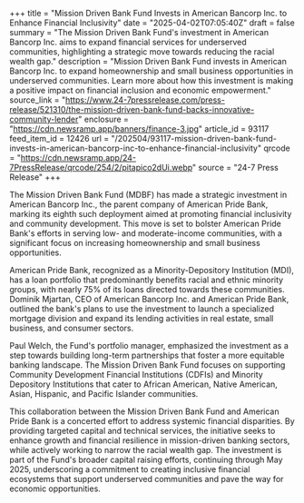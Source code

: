 +++
title = "Mission Driven Bank Fund Invests in American Bancorp Inc. to Enhance Financial Inclusivity"
date = "2025-04-02T07:05:40Z"
draft = false
summary = "The Mission Driven Bank Fund's investment in American Bancorp Inc. aims to expand financial services for underserved communities, highlighting a strategic move towards reducing the racial wealth gap."
description = "Mission Driven Bank Fund invests in American Bancorp Inc. to expand homeownership and small business opportunities in underserved communities. Learn more about how this investment is making a positive impact on financial inclusion and economic empowerment."
source_link = "https://www.24-7pressrelease.com/press-release/521310/the-mission-driven-bank-fund-backs-innovative-community-lender"
enclosure = "https://cdn.newsramp.app/banners/finance-3.jpg"
article_id = 93117
feed_item_id = 12426
url = "/202504/93117-mission-driven-bank-fund-invests-in-american-bancorp-inc-to-enhance-financial-inclusivity"
qrcode = "https://cdn.newsramp.app/24-7PressRelease/qrcode/254/2/pitapico2dUi.webp"
source = "24-7 Press Release"
+++

<p>The Mission Driven Bank Fund (MDBF) has made a strategic investment in American Bancorp Inc., the parent company of American Pride Bank, marking its eighth such deployment aimed at promoting financial inclusivity and community development. This move is set to bolster American Pride Bank's efforts in serving low- and moderate-income communities, with a significant focus on increasing homeownership and small business opportunities.</p><p>American Pride Bank, recognized as a Minority-Depository Institution (MDI), has a loan portfolio that predominantly benefits racial and ethnic minority groups, with nearly 75% of its loans directed towards these communities. Dominik Mjartan, CEO of American Bancorp Inc. and American Pride Bank, outlined the bank's plans to use the investment to launch a specialized mortgage division and expand its lending activities in real estate, small business, and consumer sectors.</p><p>Paul Welch, the Fund's portfolio manager, emphasized the investment as a step towards building long-term partnerships that foster a more equitable banking landscape. The Mission Driven Bank Fund focuses on supporting Community Development Financial Institutions (CDFIs) and Minority Depository Institutions that cater to African American, Native American, Asian, Hispanic, and Pacific Islander communities.</p><p>This collaboration between the Mission Driven Bank Fund and American Pride Bank is a concerted effort to address systemic financial disparities. By providing targeted capital and technical services, the initiative seeks to enhance growth and financial resilience in mission-driven banking sectors, while actively working to narrow the racial wealth gap. The investment is part of the Fund's broader capital raising efforts, continuing through May 2025, underscoring a commitment to creating inclusive financial ecosystems that support underserved communities and pave the way for economic opportunities.</p>